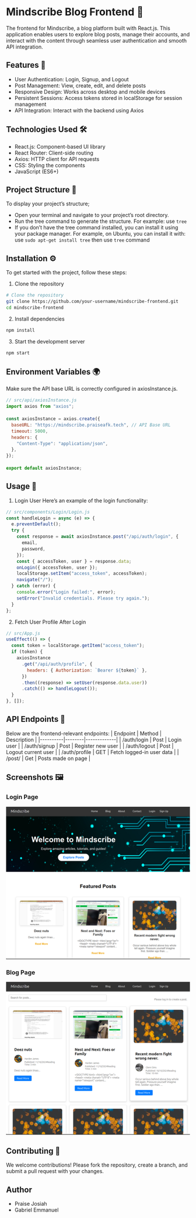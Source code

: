 # Mindscribe Blog Frontend 📝

The frontend for Mindscribe, a blog platform built with React.js. This application enables users to explore blog posts, manage their accounts, and interact with the content through seamless user authentication and smooth API integration.

## Features 🚀

- User Authentication: Login, Signup, and Logout
- Post Management: View, create, edit, and delete posts
- Responsive Design: Works across desktop and mobile devices
- Persistent Sessions: Access tokens stored in localStorage for session management
- API Integration: Interact with the backend using Axios

## Technologies Used 🛠️

- React.js: Component-based UI library
- React Router: Client-side routing
- Axios: HTTP client for API requests
- CSS: Styling the components
- JavaScript (ES6+)

## Project Structure 📂

To display your project’s structure;

- Open your terminal and navigate to your project’s root directory.
- Run the tree command to generate the structure. For example:
  use `tree`
- If you don’t have the tree command installed, you can install it using your package manager. For example, on Ubuntu, you can install it with:
  use `sudo apt-get install tree` then use `tree` command

## Installation ⚙️

To get started with the project, follow these steps:

1. Clone the repository

```sh
# Clone the repository
git clone https://github.com/your-username/mindscribe-frontend.git
cd mindscribe-frontend
```

2. Install dependencies

```sh
npm install
```

3. Start the development server

```sh
npm start
```

## Environment Variables 🌍

Make sure the API base URL is correctly configured in axiosInstance.js.

```javascript
// src/api/axiosInstance.js
import axios from "axios";

const axiosInstance = axios.create({
  baseURL: "https://mindscribe.praiseafk.tech", // API Base URL
  timeout: 5000,
  headers: {
    "Content-Type": "application/json",
  },
});

export default axiosInstance;
```

## Usage 🎯

1.  Login User
    Here’s an example of the login functionality:

```javascript
// src/components/Login/Login.js
const handleLogin = async (e) => {
  e.preventDefault();
  try {
    const response = await axiosInstance.post("/api/auth/login", {
      email,
      password,
    });
    const { accessToken, user } = response.data;
    onLogin({ accessToken, user });
    localStorage.setItem("access_token", accessToken);
    navigate("/");
  } catch (error) {
    console.error("Login failed:", error);
    setError("Invalid credentials. Please try again.");
  }
};
```

2.  Fetch User Profile After Login

```javascript
// src/App.js
useEffect(() => {
  const token = localStorage.getItem("access_token");
  if (token) {
    axiosInstance
      .get("/api/auth/profile", {
        headers: { Authorization: `Bearer ${token}` },
      })
      .then((response) => setUser(response.data.user))
      .catch(() => handleLogout());
  }
}, []);
```

## API Endpoints 🔗

Below are the frontend-relevant endpoints:
| Endpoint | Method | Description |
|----------|--------|-------------|
| /auth/login | Post | Login user |
| /auth/signup | Post | Register new user |
| /auth/logout | Post | Logout current user |
| /auth/profile | GET | Fetch logged-in user data |
| /post/ | Get | Posts made on page |

## Screenshots 🖼️

### Login Page

![Login Page](public/LandingPage.png)

### Blog Page

![Blog Page](public/BlogPage.png)

## Contributing 🤝

We welcome contributions! Please fork the repository, create a branch, and submit a pull request with your changes.

## Author

- Praise Josiah
- Gabriel Emmanuel
